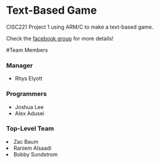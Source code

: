 # Text-Based Game
CISC221 Project 1 using ARM/C to make a text-based game.



Check the <a href="https://www.facebook.com/groups/763178570435322/764573910295788/?notif_t=group_activity">facebook group</a> for more details!

#Team Members

<h3>Manager</h3>
<ul>
<li>Rhys Elyott</li>
</ul>

<h3>Programmers</h3>
<ul>
<li>Joshua Lee</li>
<li>Alex Adusei</li>
</ul>

<h3>Top-Level Team</h3>
<li>Zac Baum</li>
<li>Raniem Alsaadi</li>
<li>Bobby Sundstrom</li>
</ul>
